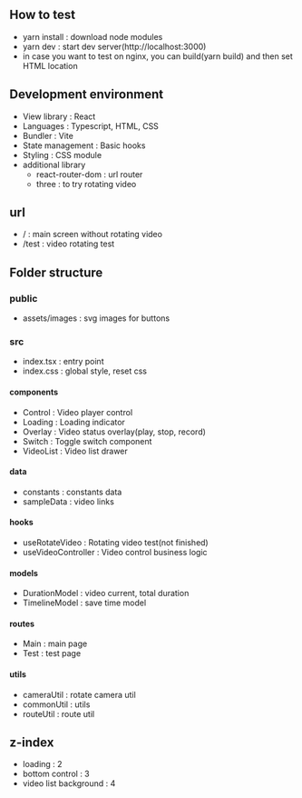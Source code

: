 ## How to test
- yarn install : download node modules
- yarn dev : start dev server(http://localhost:3000)
- in case you want to test on nginx, you can build(yarn build) and then set HTML location

## Development environment
- View library : React
- Languages : Typescript, HTML, CSS
- Bundler : Vite
- State management : Basic hooks
- Styling : CSS module
- additional library
  - react-router-dom : url router
  - three : to try rotating video

## url
- / : main screen without rotating video
- /test : video rotating test

## Folder structure
### public
- assets/images : svg images for buttons

### src
- index.tsx : entry point
- index.css : global style, reset css

#### components
- Control : Video player control
- Loading : Loading indicator
- Overlay : Video status overlay(play, stop, record)
- Switch : Toggle switch component
- VideoList : Video list drawer

#### data
- constants : constants data
- sampleData : video links

#### hooks
- useRotateVideo : Rotating video test(not finished)
- useVideoController : Video control business logic

#### models
- DurationModel : video current, total duration
- TimelineModel : save time model

#### routes
- Main : main page
- Test : test page

#### utils
- cameraUtil : rotate camera util
- commonUtil : utils
- routeUtil : route util

## z-index
- loading : 2
- bottom control : 3
- video list background : 4